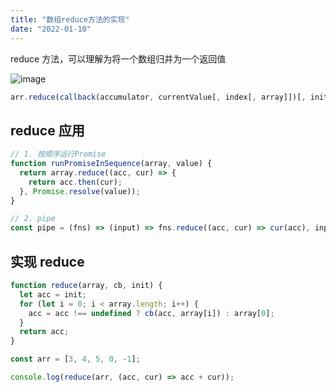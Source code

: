 ```yaml
---
title: "数组reduce方法的实现"
date: "2022-01-10"
---
```


reduce 方法，可以理解为将一个数组归并为一个返回值

![image](/images/reduce/reduce.png)

```javascript
arr.reduce(callback(accumulator, currentValue[, index[, array]])[, initialValue])
```

## reduce 应用

```javascript
// 1. 按顺序运行Promise
function runPromiseInSequence(array, value) {
  return array.reduce((acc, cur) => {
    return acc.then(cur);
  }, Promise.resolve(value));
}

// 2. pipe
const pipe = (fns) => (input) => fns.reduce((acc, cur) => cur(acc), input);
```

## 实现 reduce

```javascript
function reduce(array, cb, init) {
  let acc = init;
  for (let i = 0; i < array.length; i++) {
    acc = acc !== undefined ? cb(acc, array[i]) : array[0];
  }
  return acc;
}

const arr = [3, 4, 5, 0, -1];

console.log(reduce(arr, (acc, cur) => acc + cur));
```
